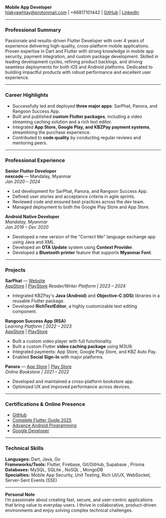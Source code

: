 **Mobile App Developer**  
hlakyawhtay@protonmail.com | +66817101442 | [GitHub](https://github.com/hlakyawhtay) | [LinkedIn](https://www.linkedin.com/in/chanuu/)  

---

### **Professional Summary**
Passionate and results-driven Flutter Developer with over 4 years of experience delivering high-quality, cross-platform mobile applications. Proven expertise in Dart and Flutter with strong knowledge in mobile app security, payment integration, and custom package development. Skilled in leading development cycles, refining product backlogs, and driving seamless deployments for both iOS and Android platforms. Dedicated to building impactful products with robust performance and excellent user experience.

---

### **Career Highlights**
- Successfully led and deployed **three major apps**: SarPhat, Panora, and Rangoon Success App.
- Built and published **custom Flutter packages**, including a video streaming caching solution and a rich text editor.
- Integrated **App Store, Google Play, and KBZPay payment systems**, streamlining the purchase experience.
- Contributed to **code quality** by conducting regular reviews and mentoring peers.

---

### **Professional Experience**

**Senior Flutter Developer**  
**nexcode** — Mandalay, Myanmar  
*Jan 2020 – 2024*  
- Led development for SarPhat, Panora, and Rangoon Success App.
- Defined user stories and acceptance criteria in agile sprints.
- Reviewed code and ensured best practices across the dev team.
- Managed deployment to both the Google Play Store and App Store.

**Android Native Developer**   
*Mandalay, Myanmar*  
*Jan 2019 – Dec 2020*  
- Developed a new version of the "Correct Me" language exchange app using Java and XML.
- Developed an **OTA Update** system using **Context Provider**.
- Developed a **Bluetooth printer** feature that supports **Myanmar Font**.

---

### **Projects**

**SarPhat** — [Website](https://www.sarphat.com/)  
[AppStore](https://apps.apple.com/mm/app/sarphat/id6448984171) | [PlayStore](https://play.google.com/store/apps/details?id=com.nexcode.sarphat) 
*Reader/Writer Platform | 2023 – 2024*  
- Integrated KBZPay's **Java (Android)** and **Objective-C (iOS)** libraries in a reusable Flutter package.
- Developed **RichTextEditor**, a highly customizable text editing component.

**Rangoon Success App (RSA)**  
*Learning Platform | 2022 – 2023*    
[AppStore](https://apps.apple.com/us/app/rangoon-success-app/id6469684512)  | [PlayStore](https://play.google.com/store/apps/details?id=com.rsa.mobile&hl=en-US)

- Built a custom video player with full functionality.
- Built a custom Flutter **video caching package** using M3U8.
- Integrated payments: App Store, Google Play Store, and KBZ Auto Pay.
- Enabled **Social Sign-In** with major platforms.

**Panora** — [App Store](https://apps.apple.com/us/app/panora-online-bookstore/id6449066307) | [Play Store](https://play.google.com/store/apps/details?id=com.nexcode.panora)  
*Online Bookstore | 2021 – 2022*  
- Developed and maintained a cross-platform bookstore app.
- Optimized UX and improved performance across devices.

---

### **Certifications & Online Presence**
- [GitHub](https://github.com/hlakyawhtay)
- [Complete Flutter Guide 2025](https://www.udemy.com/certificate/UC-a6449bb5-f624-4eee-9f56-309a003b1e9c/)
- [Advance Android Programming](https://www.udemy.com/certificate/UC-d3134673-c570-4cfe-bdc1-8028a787808d/)
- [Google Developer](https://g.dev/chanoo)

---

### **Technical Skills**

**Languages:** Dart, Java, Go  
**Frameworks/Tools:** Flutter, Firebase, Git/GitHub, Supabase  , Prisma   
**Databases:** MySQL, SQLite , NoSQL , MongoDB  
**Specialties:** Mobile App Security, Unit Testing, Rich UI/UX, WebSocket, Server-Sent Events (SSE) 

---

**Personal Note**  
I’m passionate about creating fast, secure, and user-centric applications that bring value to everyday users. I thrive in collaborative, product-driven environments and enjoy solving complex technical challenges.
